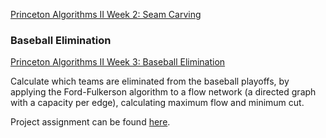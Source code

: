 [Princeton Algorithms II Week 2: Seam Carving](https://www.coursera.org/learn/algorithms-part2/home/week/2)

### Baseball Elimination

[Princeton Algorithms II Week 3: Baseball Elimination](https://www.coursera.org/learn/algorithms-part2/home/week/3)

Calculate which teams are eliminated from the baseball playoffs, by applying the Ford-Fulkerson algorithm to a flow network (a directed graph with a capacity per edge), calculating maximum flow and minimum cut.

Project assignment can be found [here](https://coursera.cs.princeton.edu/algs4/assignments/baseball/specification.php).